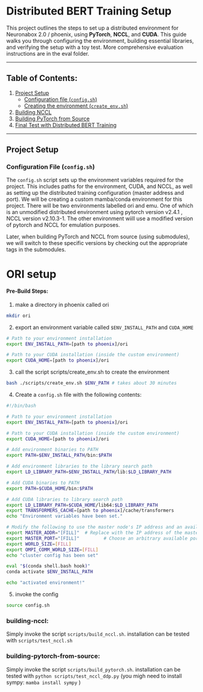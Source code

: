 # Distributed BERT Training Setup

This project outlines the steps to set up a distributed environment for Neuronabox 2.0 / phoenix, using **PyTorch**, **NCCL**, and **CUDA**. This guide walks you through configuring the environment, building essential libraries, and verifying the setup with a toy test. More comprehensive evaluation instructions are in the eval folder.

---

## Table of Contents:
1. [Project Setup](#project-setup)
   - [Configuration file (`config.sh`)](#configuration-file-configsh)
   - [Creating the environment (`create_env.sh`)](#creating-the-environment-create_envsh)
2. [Building NCCL](#building-nccl)
3. [Building PyTorch from Source](#building-pytorch-from-source)
4. [Final Test with Distributed BERT Training](#final-test-with-distributed-bert-training)

---

## Project Setup

### Configuration File (`config.sh`)

The `config.sh` script sets up the environment variables required for the project. This includes paths for the environment, CUDA, and NCCL, as well as setting up the distributed training configuration (master address and port). We will be creating a custom mamba/conda environment for this project. There will be two environments labelled ori and emu. One of which is an unmodified distributed environment using pytorch version v2.4.1 , NCCL version v2.10.3-1. The other environment wiill use a modified version  of pytorch and NCCL for emulation purposes.

Later, when building PyTorch and NCCL from source (using submodules), we will switch to these specific versions by checking out the appropriate tags in the submodules.

# ORI setup

#### Pre-Build Steps:
1. make a directory in phoenix called ori
 ```bash
mkdir ori
```

2. export an environment variable called `$ENV_INSTALL_PATH` and `CUDA_HOME`
```bash
# Path to your environment installation
export ENV_INSTALL_PATH=[path to phoenix]/ori

# Path to your CUDA installation (inside the custom environment)
export CUDA_HOME=[path to phoenix]/ori
```
3. call the script scripts/create_env.sh to create the environment
 ```bash
 bash ./scripts/create_env.sh $ENV_PATH # takes about 30 minutes
```

4. Create a `config.sh` file with the following contents:

```bash
#!/bin/bash

# Path to your environment installation
export ENV_INSTALL_PATH=[path to phoenix]/ori

# Path to your CUDA installation (inside the custom environment)
export CUDA_HOME=[path to phoenix]/ori

# Add environment binaries to PATH
export PATH=$ENV_INSTALL_PATH/bin:$PATH

# Add environment libraries to the library search path
export LD_LIBRARY_PATH=$ENV_INSTALL_PATH/lib:$LD_LIBRARY_PATH

# Add CUDA binaries to PATH
export PATH=$CUDA_HOME/bin:$PATH

# Add CUDA libraries to library search path
export LD_LIBRARY_PATH=$CUDA_HOME/lib64:$LD_LIBRARY_PATH
export TRANSFORMERS_CACHE=[path to phoenix]/cache/transformers
echo "Environment variables have been set."

# Modify the following to use the master node's IP address and an available port
export MASTER_ADDR="[FILL]"  # Replace with the IP address of the master node
export MASTER_PORT="[FILL]"         # Choose an arbitrary available port
export WORLD_SIZE=[FILL]
export OMPI_COMM_WORLD_SIZE=[FILL]
echo "cluster config has been set"

eval "$(conda shell.bash hook)"
conda activate $ENV_INSTALL_PATH

echo "activated environment!"
```

5. invoke the config
 ```bash
source config.sh
```
### building-nccl:
Simply invoke the script `scripts/build_nccl.sh`.
installation can be tested with `scripts/test_nccl.sh`
### building-pytorch-from-source:
Simply invoke the script `scripts/build_pytorch.sh`.
installation can be tested with `python scripts/test_nccl_ddp.py` (you migh need to install sympy: `mamba install sympy` )

